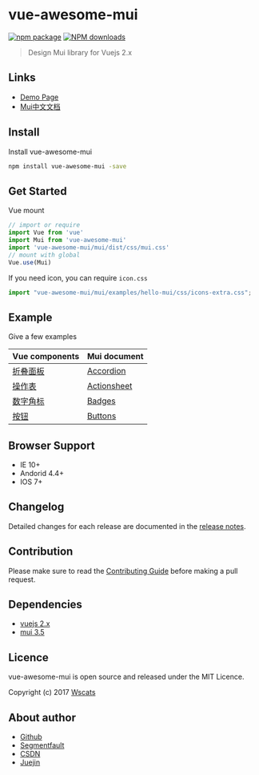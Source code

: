# vue-awesome-mui
[![npm package](https://img.shields.io/npm/v/vue-awesome-mui.svg)](https://www.npmjs.com/package/vue-awesome-mui)
[![NPM downloads](http://img.shields.io/npm/dm/vue-awesome-mui.svg)](https://www.npmjs.com/package/vue-awesome-mui)

> Design Mui library for Vuejs 2.x

## Links
* [Demo Page](https://wscats.github.io/vue-awesome-mui/public/#/index)
* [Mui中文文档](http://dev.dcloud.net.cn/mui/ui/)

## Install

Install vue-awesome-mui
```bash
npm install vue-awesome-mui -save
```

## Get Started

Vue mount

```javascript
// import or require
import Vue from 'vue'
import Mui from 'vue-awesome-mui'
import 'vue-awesome-mui/mui/dist/css/mui.css'
// mount with global
Vue.use(Mui)
```

If you need icon, you can require `icon.css`
```javascript
import "vue-awesome-mui/mui/examples/hello-mui/css/icons-extra.css";
```

## Example

Give a few examples

|Vue components|Mui document|
|-|-|
|[折叠面板](https://github.com/Wscats/vue-awesome-mui/blob/master/app/components/examples/accordion.vue)|[Accordion](http://dev.dcloud.net.cn/mui/ui/#accordion)|
|[操作表](https://github.com/Wscats/vue-awesome-mui/blob/master/app/components/examples/actionsheet.vue)|[Actionsheet](http://dev.dcloud.net.cn/mui/ui/#actionsheet)|
|[数字角标](https://github.com/Wscats/vue-awesome-mui/blob/master/app/components/examples/badges.vue)|[Badges](http://dev.dcloud.net.cn/mui/ui/#badges)|
|[按钮](https://github.com/Wscats/vue-awesome-mui/blob/master/app/components/examples/buttons-with-badges.vue)|[Buttons](http://dev.dcloud.net.cn/mui/ui/#buttons)|

## Browser Support

* IE 10+
* Andorid 4.4+
* IOS 7+

## Changelog

Detailed changes for each release are documented in the [release notes](https://github.com/Wscats/vue-awesome-mui).

## Contribution

Please make sure to read the [Contributing Guide](https://github.com/Wscats/vue-awesome-mui) before making a pull request.

## Dependencies

* [vuejs 2.x](https://vuejs.org/)
* [mui 3.5](https://github.com/dcloudio/mui)

## Licence

vue-awesome-mui is open source and released under the MIT Licence.

Copyright (c) 2017 [Wscats](https://github.com/Wscats)

## About author

* [Github](https://github.com/Wscats)
* [Segmentfault](https://segmentfault.com/u/asw)
* [CSDN](http://blog.csdn.net/qq_27080247)
* [Juejin](https://juejin.im/user/584c7f44ac502e0069275cd7)
